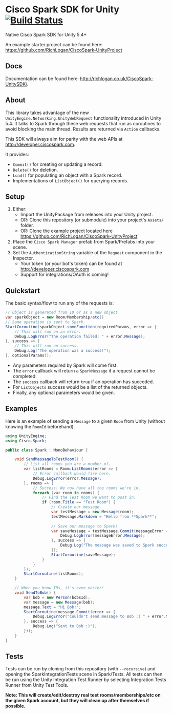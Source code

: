 # Cisco Spark SDK for Unity [![Build Status](https://travis-ci.org/RichLogan/CiscoSpark-UnitySDK.svg?branch=master)](https://travis-ci.org/RichLogan/CiscoSpark-UnitySDK)

Native Cisco Spark SDK for Unity 5.4+

An example starter project can be found here: https://github.com/RichLogan/CiscoSpark-UnityProject

## Docs

Documentation can be found here: http://richlogan.co.uk/CiscoSpark-UnitySDK/.

## About
This library takes advantage of the new `UnityEngine.Networking.UnityWebRequest` functionality introduced in Unity 5.4. It talks to Spark through these web requests that run as coroutines to avoid blocking the main thread. Results are returned via `Action` callbacks.

This SDK will always aim for parity with the web APIs at http://developer.ciscospark.com.

It provides:

- `Commit()` for creating or updating a record.
- `Delete()` for deletion.
- `Load()` for populating an object with a Spark record.
- Implementations of `ListObject()` for querying records.

## Setup
1. Either:
	- Import the UnityPackage from releases into your Unity project.
	- OR: Clone this repository (or submodule) into your project's `Assets/` folder.
	- OR: Clone the example project located here https://github.com/RichLogan/CiscoSpark-UnityProject
2. Place the `Cisco Spark Manager` prefab from Spark/Prefabs into your scene.
3. Set the `AuthenticationString` variable of the `Request` component in the Inspector.
    - Your token (or your bot's token) can be found at http://developer.ciscospark.com
    - Support for integrations/OAuth is coming!

## Quickstart

The basic syntax/flow to run any of the requests is:

```c#
// Object is generated from ID or as a new object
var sparkObject = new Room/Membership/etc()
// Some operation is sent to Spark.
StartCoroutine(sparkObject.someFunction(requiredParams, error => {
    // This will run on an error.
    Debug.LogError("The operation failed: " + error.Message);
}, success => {
    // This will run on success.
    Debug.Log("The operation was a success!");
}, optionalParams));
```

- Any parameters required by Spark will come first.
- The `error` callback will return a `SparkMessage` if a request cannot be completed.
- The `success` callback will return `true` if an operation has succeded.
- For `ListObjects` success would be a list of the returned objects.
- Finally, any optional parameters would be given.

## Examples
Here is an example of sending a `Message` to a given `Room` from Unity (without knowing the `RoomId` beforehand).

```c#
using UnityEngine;
using Cisco.Spark;

public class Spark : MonoBehaviour {

	void SendMessageToTestRoom() {
        // List all rooms you are a member of.
        var listRooms = Room.ListRooms(error => {
            // Error callback would fire here.
            Debug.LogError(error.Message);
        }, rooms => {
            // Success! We now have all the rooms we're in.
            foreach (var room in rooms) {
                // Find the Test Room we want to post in.
                if (room.Title == "Test Room") {
                    // Create our message.
                    var testMessage = new Message(room);
                    testMessage.Markdown = "Hello from **Spark**";
                    
                    // Save our message to Spark!
                    var saveMessage = testMessage.Commit(messageError => {
                        Debug.LogError(messageError.Message);
                    }, success => {
                        Debug.Log("The message was saved to Spark successfully!");
                    });
                    StartCoroutine(saveMessage);
                }
            }
        });
        StartCoroutine(listRooms);
    }

    // When you know IDs, it's even easier!
    void SendToBob() {
        var bob = new Person(bobsId);
        var message = new Message(bob);
        message.Text = "Hi Bob!";
        StartCoroutine(message.Commit(error => {
            Debug.LogError("Couldn't send message to Bob :( " + error.Message);
        }, success => {
            Debug.Log("Sent to Bob :)");
        }));
    }
}
```

## Tests
Tests can be run by cloning from this repository (with `--recursive`) and opening the SparkIntegrationTests scene in Spark/Tests. All tests can then be run using the Unity Integration Test Runner by selecting Integration Tests Runner from Unity Test Tools.

**Note: This will create/edit/destroy real test rooms/memberships/etc on the given Spark account, but they will clean up after themselves if possible.**
